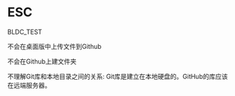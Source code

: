 # ESC
BLDC_TEST

不会在桌面版中上传文件到Github

不会在Github上建文件夹

不理解Git库和本地目录之间的关系: Git库是建立在本地硬盘的。GitHub的库应该在远端服务器。
